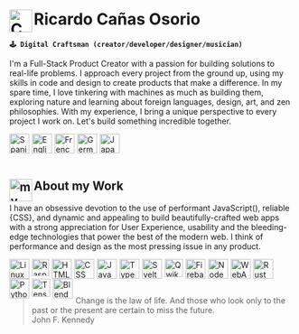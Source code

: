 # <img align="left" alt="Colombia" width="40px" src="https://api.iconify.design/twemoji/flag-colombia.svg" /> Ricardo Cañas Osorio

**`🕹️ Digital Craftsman (creator/developer/designer/musician)`**

I'm a Full-Stack Product Creator with a passion for building solutions to real-life problems. I approach every project from the ground up, using my skills in code and design to create products that make a difference. In my spare time, I love tinkering with machines as much as building them, exploring nature and learning about foreign languages, design, art, and zen philosophies. With my experience, I bring a unique perspective to every project I work on. Let's build something incredible together.

<img align="left" alt="Spanish" width="35px" style="margin-right:5px;" src="https://api.iconify.design/twemoji/flag-spain.svg" />
<img align="left" alt="English" width="35px" style="margin-right:5px;" src="https://api.iconify.design/twemoji/flag-united-kingdom.svg" />
<img align="left" alt="French" width="35px" style="margin-right:5px;" src="https://api.iconify.design/twemoji/flag-france.svg" />
<img align="left" alt="German" width="35px" style="margin-right:5px;" src="https://api.iconify.design/twemoji/flag-germany.svg" />
<img align="left" alt="Japanese" width="35px" style="margin-right:5px;" src="https://api.iconify.design/twemoji/flag-japan.svg" />

<br><br><br>

## <img align="left" alt="my-work" width="40px" src="https://api.iconify.design/emojione-v1/old-personal-computer.svg" /> About my Work

I have an obsessive devotion to the use of performant JavaScript(), reliable {CSS}, and dynamic and appealing <HTML> to build beautifully-crafted web apps with a strong appreciation for User Experience, usability and the bleeding-edge technologies that power the best of the modern web. I think of performance and design as the most pressing issue in any product.

<img align="left" alt="Linux" width="35px" style="margin-right:5px;" src="https://api.iconify.design/logos/linux-tux.svg" />
<img align="left" alt="RaspberryPi" width="30px" style="margin-right:5px;" src="https://api.iconify.design/logos/raspberry-pi.svg"/>
<img align="left" alt="HTML" width="35px" style="margin-right:5px;" src="https://api.iconify.design/vscode-icons/file-type-html.svg" />
<img align="left" alt="CSS" width="35px" style="margin-right:5px;" src="https://api.iconify.design/vscode-icons/file-type-css.svg" />
<img align="left" alt="JavaScript" width="35px" style="margin-right:5px;" src="https://api.iconify.design/vscode-icons/file-type-js-official.svg" />
<img align="left" alt="TypeScript" width="35px" style="margin-right:5px;" src="https://api.iconify.design/vscode-icons/file-type-typescript-official.svg" />
<img align="left" alt="Svelte" width="35px" style="margin-right:5px;" src="https://api.iconify.design/vscode-icons/file-type-svelte.svg" />
<img align="left" alt="Qwik" width="32px" style="margin-right:5px;" src="https://api.iconify.design/logos/qwik.svg" />
<img align="left" alt="Firebase" width="35px" style="margin-right:5px;" src="https://api.iconify.design/vscode-icons/file-type-firebase.svg"/>
<img align="left" alt="NodeJS" width="35px" style="margin-right:5px;" src="https://api.iconify.design/vscode-icons/file-type-node.svg" />
<img align="left" alt="WebAssembly" width="35px" style="margin-right:5px;" src="https://api.iconify.design/vscode-icons/file-type-wasm.svg" />
<img align="left" alt="Rust" width="35px" style="margin-right:5px;" src="https://api.iconify.design/vscode-icons/file-type-rust.svg" />
<img align="left" alt="Python" width="35px" style="margin-right:5px;" src="https://api.iconify.design/vscode-icons/file-type-python.svg" />
<img align="left" alt="TensorFlow" width="32px" style="margin-right:5px;" src="https://api.iconify.design/logos/tensorflow.svg"/>
<img align="left" alt="Blender" width="35px" style="margin-right:5px;" src="https://api.iconify.design/logos/blender.svg"/>

<br><br><br>
  
> Change is the law of life. And those who look only to the past or the present are certain to miss the future.
> <br>
> John F. Kennedy
